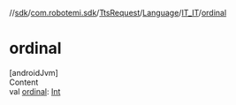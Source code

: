 //[sdk](../../../../../index.md)/[com.robotemi.sdk](../../../index.md)/[TtsRequest](../../index.md)/[Language](../index.md)/[IT_IT](index.md)/[ordinal](ordinal.md)



# ordinal  
[androidJvm]  
Content  
val [ordinal](ordinal.md): [Int](https://kotlinlang.org/api/latest/jvm/stdlib/kotlin/-int/index.html)  



